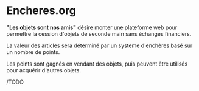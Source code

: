  <h1>Encheres.org</h1>

<b>"Les objets sont nos amis"</b> désire monter une plateforme web pour permettre la cession d'objets de seconde main sans échanges financiers.

La valeur des articles sera déterminé par un systeme d'enchères basé sur un nombre de points.

Les points sont gagnés en vendant des objets, puis peuvent être utilisés pour acquérir d'autres objets.

/TODO

